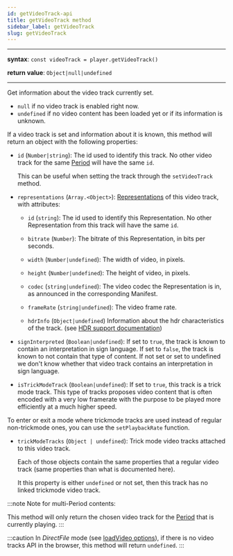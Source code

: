 ```yaml
---
id: getVideoTrack-api
title: getVideoTrack method
sidebar_label: getVideoTrack
slug: getVideoTrack
---
```


---

**syntax**: `const videoTrack = player.getVideoTrack()`

**return value**: `Object|null|undefined`

---

Get information about the video track currently set.

- `null` if no video track is enabled right now.
- `undefined` if no video content has been loaded yet or if its information is
  unknown.

If a video track is set and information about it is known, this method will
return an object with the following properties:

- `id` (`Number|string`): The id used to identify this track. No other
  video track for the same [Period](../../glossary.md#period) will have the same
  `id`.

  This can be useful when setting the track through the `setVideoTrack`
  method.

- `representations` (`Array.<Object>`):
  [Representations](../../glossary.md#representation) of this video track, with
  attributes:

  - `id` (`string`): The id used to identify this Representation.
    No other Representation from this track will have the same `id`.

  - `bitrate` (`Number`): The bitrate of this Representation, in bits per
    seconds.

  - `width` (`Number|undefined`): The width of video, in pixels.

  - `height` (`Number|undefined`): The height of video, in pixels.

  - `codec` (`string|undefined`): The video codec the Representation is
    in, as announced in the corresponding Manifest.

  - `frameRate` (`string|undefined`): The video frame rate.

  - `hdrInfo` (`Object|undefined`) Information about the hdr
    characteristics of the track.
    (see [HDR support documentation](./hdr.md#hdrinfo))

- `signInterpreted` (`Boolean|undefined`): If set to `true`, the track is
  known to contain an interpretation in sign language.
  If set to `false`, the track is known to not contain that type of content.
  If not set or set to undefined we don't know whether that video track
  contains an interpretation in sign language.

- `isTrickModeTrack` (`Boolean|undefined`): If set to `true`, this track
  is a trick mode track. This type of tracks proposes video content that is
  often encoded with a very low framerate with the purpose to be played more
  efficiently at a much higher speed.

To enter or exit a mode where trickmode tracks are used instead of regular
non-trickmode ones, you can use the `setPlaybackRate` function.

- `trickModeTracks` (`Object | undefined`): Trick mode video tracks
  attached to this video track.

  Each of those objects contain the same properties that a regular video track
  (same properties than what is documented here).

  It this property is either `undefined` or not set, then this track has no
  linked trickmode video track.

:::note
Note for multi-Period contents:

This method will only return the chosen video track for the
[Period](../../glossary.md#period) that is currently playing.
:::

:::caution
In _DirectFile_ mode
(see [loadVideo options](./../basicMethods/loadVideo.md#transport)), if there is
no video tracks API in the browser, this method will return `undefined`.
:::
